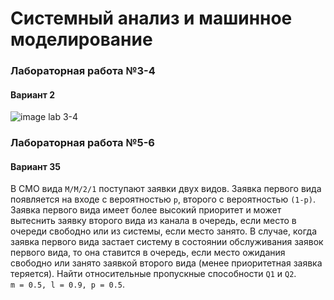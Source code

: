 # Системный анализ и машинное моделирование 

### Лабораторная работа №3-4

#### Вариант 2

![image lab 3-4](https://github.com/polina-krukovich/system-analysis/blob/master/images/lab34.png)

### Лaбораторная работа №5-6

#### Вариант 35

В СМО вида `М/М/2/1` поступают заявки двух видов. 
Заявка первого вида появляется на входе с вероятностью `р`, 
второго с вероятностью `(1-р)`. 
Заявка первого вида имеет более высокий приоритет и 
может вытеснить заявку второго вида из канала в очередь, 
если место в очереди свободно или из системы, если место занято. 
В случае, когда заявка первого вида застает систему в состоянии 
обслуживания заявок первого вида, то она ставится в очередь, 
если место ожидания свободно или занято заявкой второго вида 
(менее приоритетная заявка теряется). 
Найти относительные пропускные способности `Q1` и `Q2`.  
`m = 0.5, l = 0.9, р = 0.5`.
